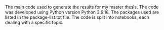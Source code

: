 The main code used to generate the results for my master thesis. The code was developed using Python version Python 3.9.18. The packages used are listed in the package-list.txt file. 
The code is split into notebooks, each dealing with a specific topic.
